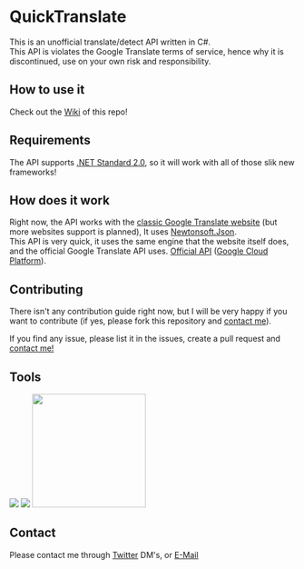 # QuickTranslate

This is an unofficial translate/detect API written in C#. <br/>
This API is violates the Google Translate terms of service, hence why it is discontinued, use on your own risk and responsibility.

## How to use it

Check out the [Wiki](https://github.com/TheMulti0/QuickTranslate/wiki/1.-Installing-the-package) of this repo!

## Requirements

The API supports [.NET Standard 2.0](https://docs.microsoft.com/en-us/dotnet/standard/net-standard), so it will work with all of those slik new frameworks!

## How does it work

Right now, the API works with the [classic Google Translate website](https://translate.google.com/) (but more websites support is planned), 
It uses [Newtonsoft.Json](https://github.com/JamesNK/Newtonsoft.Json). <br/>
This API is very quick, it uses the same engine that the website itself does, and the official Google Translate API uses.
[Official API](https://cloud.google.com/translate/)
([Google Cloud Platform](https://cloud.google.com/)).<br/>

## Contributing

There isn't any contribution guide right now, but I will be very happy if you want to contribute (if yes, please fork this repository and [contact me](#contact)). <br/>

If you find any issue, please list it in the issues, create a pull request and [contact me!](#contact)


## Tools

[<img src="https://www.shalevsoft.co.il/wp-content/uploads/2016/01/JetBrains-ReSharper-2-200x200.jpg">](https://www.jetbrains.com/resharper/)
[<img src="https://uatsac.sites.cogno-sys.com/wp-content/uploads/sites/33/2016/05/Visual-Studi1.png">](https://www.visualstudio.com)
[<img src="https://www.newtonsoft.com/content/images/twitterlogo.png" width="200" height="200">](https://github.com/JamesNK/Newtonsoft.Json)</br>

## <a name="contact">Contact

Please contact me through [Twitter](https://twitter.com/TheMulti0) DM's, or [E-Mail](mailto:multi@codeprecise.com)

</a>
